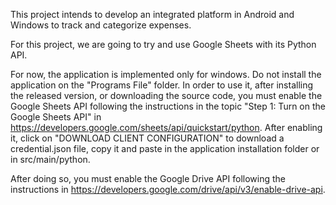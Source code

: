 This project intends to develop an integrated platform in Android and Windows to track and categorize expenses.

For this project, we are going to try and use Google Sheets with its Python API.

For now, the application is implemented only for windows.
Do not install the application on the "Programs File" folder.
In order to use it, after installing the released version, or downloading the source code, you must enable the Google Sheets API following the instructions in the topic "Step 1: Turn on the Google Sheets API" in https://developers.google.com/sheets/api/quickstart/python. After enabling it, click on "DOWNLOAD CLIENT CONFIGURATION" to download a credential.json file, copy it and paste in the application installation folder or in src/main/python.

After doing so, you must enable the Google Drive API following the instructions in https://developers.google.com/drive/api/v3/enable-drive-api.
